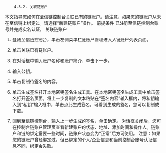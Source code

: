 		4.3.2. 关联链账户
本文指导您如何在至信链控制台关联已有的链账户。请注意，如果您的链账户从未在至信链上绑定过，请选择“新建链账户”操作。
前提条件
已注册至信链控制台账号并完成实名认证。
关联链账户
1. 登陆至信链控制台，单击左侧菜单栏链账户管理进入入链账户列表页面。
2. 单击关联已有链账户。

3. 在对话框中输入账户名称和账户简介，单击下一步。
4. 输入公钥。
5. 单击复制待签名的内容。
6. 单击生成签名打开本地密钥签名生成工具。在本地密钥签名生成工具中单击签名打开签名页面。将上一步复制的文本粘贴在“签名内容”输入框内，将私钥输入到“私钥”输入框中，单击点此生成签名，可看到生成的签名，您可以复制或下载。
7. 回到至信链控制台，输入上一步生成的签名，单击确定。
对话框关闭后，您可在控制台链账户管理页查看新建账户的状态、地址、添加时间和操作人。链账户和链的绑定需要一些时间，链账户状态变为“正常”后方可使用。
注意：如果您的链账户曾经绑定过，但已绑定的个人/企业信息和当前控制台账号认证信息不同，绑定会失败。
